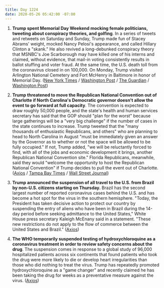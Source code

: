 ```yaml
---
title: Day 1224
date: 2020-05-26 05:42:00 -07:00
---
```


1. **Trump spent Memorial Day Weekend mocking female politicians, tweeting about conspiracy theories, and golfing**. In a series of tweets and retweets on Saturday and Sunday, Trump made fun of Stacey Abrams' weight, mocked Nancy Pelosi's appearance, and called Hillary Clinton a "skank." He also revived a long-debunked conspiracy theory that MSNBC's Joe Scarborough may have killed one of his interns and claimed, without evidence, that mail-in voting consistently results in ballot stuffing and voter fraud. At the same time, the U.S. death toll from the coronavirus closed in on 100,000. On Monday, Trump visited Arlington National Cemetery and Fort McHenry in Baltimore in honor of Memorial Day. ([New York Times](https://www.nytimes.com/2020/05/24/us/politics/trump-coronavirus-death-toll.html) / [Washington Post](https://www.washingtonpost.com/politics/on-weekend-dedicated-to-war-dead-trump-tweets-insults-promotes-baseless-claims-and-plays-golf/2020/05/24/a1a79876-9dc3-11ea-9590-1858a893bd59_story.html) / [The Guardian](https://www.theguardian.com/us-news/2020/may/25/donald-trump-twitter-coronavirus-golfing) / [Washington Post](https://www.washingtonpost.com/politics/florida-family-grieves-as-trump-spreads-debunked-conspiracy-theory-to-attack-msnbc-host/2020/05/24/8a0a45a6-9dcd-11ea-b5c9-570a91917d8d_story.html))

2. **Trump threatened to move the Republican National Convention out of Charlotte if North Carolina's Democratic governor doesn't allow the event to go forward at full capacity**. The convention is expected to draw roughly 50,000 people, and the state's health and human services secretary has said that the GOP should "plan for the worst" because large gatherings will be a "very big challenge" if the number of cases in the state continues to increase. Trump tweeted that the "many thousands of enthusiastic Republicans, and others" who are planning to head to North Carolina in August "must be immediately given an answer by the Governor as to whether or not the space will be allowed to be fully occupied." If not, Trump added, "we will be reluctantly forced to find, with all of the jobs and economic development it brings, another Republican National Convention site." Florida Republicans, meanwhile, said they would "welcome the opportunity to host the Republican National Convention" if Trump decides to pull the event out of Charlotte. ([Axios](https://www.axios.com/trump-tweets-move-republican-convention-north-carolina-3db42d62-e303-47f9-88f0-b3f1f6f24af3.html) / [Tampa Bay Times](https://www.tampabay.com/news/health/2020/05/25/could-trump-move-the-republican-convention-to-florida-the-state-gop-is-all-for-it/) / [Wall Street Journal](https://www.wsj.com/articles/trump-threatens-to-pull-republican-convention-from-north-carolina-11590421486))

3. **Trump announced the suspension of all travel to the U.S. from Brazil by non-U.S. citizens starting on Thursday.** Brazil has the second largest number of reported coronavirus cases behind the U.S. and has become a hot spot for the virus in the southern hemisphere. "Today, the President has taken decisive action to protect our country by suspending the entry of aliens who have been in Brazil during the 14-day period before seeking admittance to the United States," White House press secretary Kaleigh McEnany said in a statement. "These new restrictions do not apply to the flow of commerce between the United States and Brazil." ([Axios](https://www.axios.com/travel-restrictions-brazil-f31a45bd-3bde-4dcb-91d3-8fa0dd4d9f44.html?stream=politics))

4. **The WHO temporarily suspended testing of hydroxychloroquine as a coronavirus treatment in order to review safety concerns about the drug**. The suspension comes in response to a global study of 96,000 hospitalized patients across six continents that found patients who took the drug were more likely to die or develop heart irregularities than those who did nothing to treat the virus. Trump has repeatedly promoted hydroxychloroquine as a "game changer" and recently claimed he has been taking the drug for weeks as a preventative measure against the virus. ([Axios](https://www.axios.com/world-health-organization-hydroxychloroquine-0467caef-f6ab-4ba8-8b72-8ea0b5fd06d7.html))